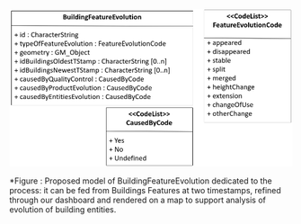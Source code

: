 ![schema model](/img/Schema.png)

*Figure : Proposed model of BuildingFeatureEvolution dedicated to the process: it can be fed from Buildings Features at two timestamps, refined through our dashboard and rendered on a map to support analysis of evolution of building entities.
